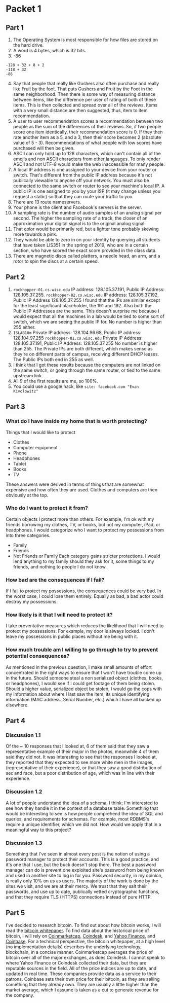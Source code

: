 # Packet 1
## Part 1
1. The Operating System is most responsible for how files are stored on the hard drive.
2. A word is 4 bytes, which is 32 bits.
3. -86 
```
-128 + 32 + 8 + 2
-118 + 32 
-86
```
4. Say that people that really like Gushers also often purchase and really like Fruit by 
the foot. That puts Gushers and Fruit by the Foot in the same neighborhood. Then there is some
way of measuring distance between items, like the difference per user of rating of both of these
items. This is then collected and spread over all of the reviews. Items with a very small distance
are then suggested, thus, item to item recommendation.
5. A user to user recommendation scores a recommendation between two people as the sum of the differences of their reviews. So, if two people score one item identically, their recommendation score is 0. If they then rate another item as a 5, and a 3, then their score becomes 2 (absolute value of 5 - 3). Recommendations of what people with low scores have purchased will then be given.
6. ASCII can only hold up to 128 characters, which can't contain all of the emojis and non ASCII characters from other languages. To only render ASCII and not UTF-8 would make the web inaccessible for many people.
7. A local IP address is one assigned to your device from your router or switch. That's different from the public IP address because it's not publically viewable to anyone off your network. You must also be connected to the same switch or router to see your machine's local IP. A public IP is one assigned to you by your ISP (it may change unless you request a static) so that they can route your traffic to you. 
8. There are 13 route nameservers.
9. Your phone is the client and Facebook's servers is the server.
10. A sampling rate is the number of audio samples of an analog signal per second. The higher the sampling rate of a track, the closer of an approximation your digital signal is to the original analog signal. 
11. That color would be primarily red, but a lighter tone probably skewing more towards a pink.
12. They would be able to zero in on your identity by querying all students that have taken LIS351 in the spring of 2019, who are in a certain section, who have scored the exact score provided in the class data.
13. There are magnetic discs called platters, a needle head, an arm, and a rotor to spin the discs at a certain speed.
## Part 2
1. `rockhopper-01.cs.wisc.edu` IP address: 128.105.37.191, Public IP Address: 128.105.37.255. `rockhopper-02.cs.wisc.edu` IP address: 128.105.37.192, Public IP Address 128.105.37.255
I found that the IPs are similar except for the least significant placeholder, the 191 and 192. Also both the Public IP Addresses are the same. This doesn't surprise me because I would expect that all the machines in a lab would be tied to some sort of switch, which we are seeing the public IP for. No number is higher than 255 either.
2. `ISLAB18m` Private IP address: 128.104.96.68, Public IP address: 128.104.97.255
`rockhopper-01.cs.wisc.edu` Private IP Address: 128.105.37.191, Public IP Address: 128.105.37.255
No number is higher than 255. The Private IPs are both different, which makes sense as they're on different parts of campus,  receiving different DHCP leases. The Public IPs both end in 255 as well.
3. I think that I got these results because the computers are not linked on the same switch, or going through the same router, or tied to the same upstream link. 
4. All 9 of the first results are me, so 100%.
5. You could use a google hack, like `site: facebook.com "Evan Kivolowitz"`

## Part 3
### What do I have inside my home that is worth protecting?
Things that I would like to protect
* Clothes
* Computer equipment
* Phone
* Headphones
* Tablet
* Books
* TV

These answers were derived in terms of things that are somewhat expensive and how often they are used. Clothes and computers are then obviously at the top.
### Who do I want to protect it from?
Certain objects I protect more than others. For example, I'm ok with my friends borrowing my clothes, TV, or books, but not my computer, iPad, or headphones. I would categorize who I want to protect my possessions from into three categories.
* Family
* Friends
* Not Friends or Family
Each category gains stricter protections. I would lend anything to my family should they ask for it, some things to my friends, and nothing to people I do not know.
### How bad are the consequences if I fail?
If I fail to protect my possessions, the consequences could be very bad. In the worst case, I could lose them entirely. Equally as bad, a bad actor could destroy my possessions.
### How likely is it that I will need to protect it?
I take preventative measures which reduces the likelihood that I will need to protect my possessions. For example, my door is always locked. I don't leave my possessions in public places without me being with it.
### How much trouble am I willing to go through to try to prevent potential consequences?
As mentioned in the previous question, I make small amounts of effort concentrated in the right ways to ensure that I won't have trouble come up in the future. Should someone steal a non serialized object (clothes, books, or headphones), I would see if I could get footage of them being stolen. Should a higher value, serialized object be stolen, I would go the cops with my information about where I last saw the item, its unique identifying information (MAC address, Serial Number, etc.) which I have all backed up elsewhere.
## Part 4
### Discussion 1.1
Of the ~ 10 responses that I looked at, 6 of them said that they saw a representative example of their major in the photos, meanwhile 4 of them said they did not. It was interesting to see that the responses I looked at, they reported that they expected to see more white men in the images, (representative of their experience), or that they saw a good distribution of sex and race, but a poor distribution of age, which was in line with their experience.
### Discussion 1.2
A lot of people understand the idea of a schema, I think; I'm interested to see how they handle it in the context of a database table. Something that would be interesting to see is how people comprehend the idea of SQL and queries, and requirements for schemas. For example, most RDBMS's require a unique identifier, which we did not. How would we apply that in a meaningful way to this project? 
### Discussion 1.3
Something that I've seen in almost every post is the notion of using a password manager to protect their accounts. This is a good practice, and it's one that I use, but the buck doesn't stop there. The best a password manager can do is prevent one exploited site's password from being known and used in another site to log in for you. Password security, in my opinion, is really only 10% on us as users. The majority of the work is done by the sites we visit, and we are at their mercy. We trust that they salt their passwords, and use up to date, publically vetted cryptographic functions, and that they require TLS (HTTPS) connections instead of pure HTTP. 
## Part 5
I've decided to research bitcoin. To find out about how bitcoin works, I will read the [bitcoin whitepaper](https://bitcoin.org/bitcoin.pdf). To find data about the historical price of bitcoin, I will rely on [Coinmarketcap](https://coinmarketcap.com/currencies/bitcoin/historical-data/), [Coindesk](https://www.coindesk.com/price/bitcoin), and [Yahoo Finance](https://finance.yahoo.com/quote/BTC-USD/history/), and [Coinbase](https://www.coinbase.com/price/bitcoin). For a technical perspective, the bitcoin whitepaper, at a high level (no implementation details) describes the underlying technology, blockchain, in a concise manner. Coinmarketcap averages the price of bitcoin over all of the major exchanges, as does Coindesk. I cannot speak to where Yahoo Finance or Coindesk collected their data, but they are reputable sources in the field. All of the price indices are up to date, and updated in real time. These companies provide data as a service to their patrons. Coinbase sets their own price for their bitcoin, as they are selling something that they already own. They are usually a little higher than the market average, which I assume is taken as a cut to generate revenue for the company.
